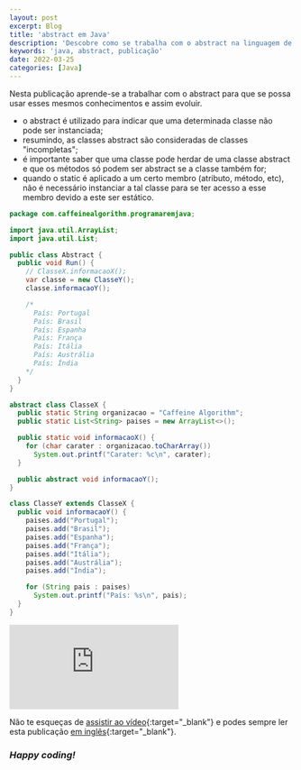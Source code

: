 ```yaml
---
layout: post
excerpt: Blog
title: 'abstract em Java'
description: 'Descobre como se trabalha com o abstract na linguagem de programação Java. Obtém respostas às tuas dúvidas com a teoria e os exemplos apresentados.'
keywords: 'java, abstract, publicação'
date: 2022-03-25
categories: [Java]
---
```


Nesta publicação aprende-se a trabalhar com o abstract para que se possa usar esses mesmos conhecimentos e assim evoluir.

- o abstract é utilizado para indicar que uma determinada classe não pode ser instanciada;
- resumindo, as classes abstract são consideradas de classes "incompletas";
- é importante saber que uma classe pode herdar de uma classe abstract e que os métodos só podem ser abstract se a classe também for;
- quando o static é aplicado a um certo membro (atributo, método, etc), não é necessário instanciar a tal classe para se ter acesso a esse membro devido a este ser estático.

```java
package com.caffeinealgorithm.programaremjava;

import java.util.ArrayList;
import java.util.List;

public class Abstract {
  public void Run() {
    // ClasseX.informacaoX();
    var classe = new ClasseY();
    classe.informacaoY();

    /*
      País: Portugal
      País: Brasil
      País: Espanha
      País: França
      País: Itália
      País: Austrália
      País: Índia
    */
  }
}

abstract class ClasseX {
  public static String organizacao = "Caffeine Algorithm";
  public static List<String> paises = new ArrayList<>();

  public static void informacaoX() {
    for (char carater : organizacao.toCharArray())
      System.out.printf("Carater: %c\n", carater);
  }

  public abstract void informacaoY();
}

class ClasseY extends ClasseX {
  public void informacaoY() {
    paises.add("Portugal");
    paises.add("Brasil");
    paises.add("Espanha");
    paises.add("França");
    paises.add("Itália");
    paises.add("Austrália");
    paises.add("Índia");

    for (String pais : paises)
      System.out.printf("País: %s\n", pais);
  }
}
```

<div class="video-container">
  <iframe src="https://www.youtube.com/embed/ZsiTd23CfUs" frameborder="0" allowfullscreen></iframe>
</div>

Não te esqueças de [assistir ao vídeo](https://youtu.be/ZsiTd23CfUs){:target="\_blank"} e podes sempre ler esta publicação [em inglês](https://nelsonsilvadev.com/blog/20220325/abstract-in-java/){:target="\_blank"}.

### _Happy coding!_
